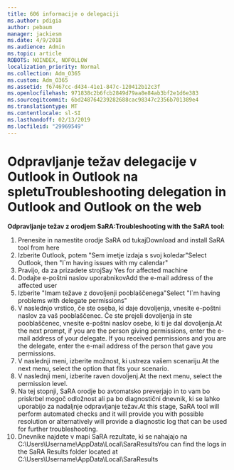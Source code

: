 ```yaml
---
title: 606 informacije o delegaciji
ms.author: pdigia
author: pebaum
manager: jackiesm
ms.date: 4/9/2018
ms.audience: Admin
ms.topic: article
ROBOTS: NOINDEX, NOFOLLOW
localization_priority: Normal
ms.collection: Adm_O365
ms.custom: Adm_O365
ms.assetid: f67467cc-d434-41e1-847c-120412b12c3f
ms.openlocfilehash: 971838c2b6fcb2849d79aa8e84ab3bf2e1d6e383
ms.sourcegitcommit: 6bd248764239282688cac98347c2356b701389e4
ms.translationtype: MT
ms.contentlocale: sl-SI
ms.lasthandoff: 02/13/2019
ms.locfileid: "29969549"
---
```

# <a name="troubleshooting-delegation-in-outlook-and-outlook-on-the-web"></a><span data-ttu-id="06fcd-102">Odpravljanje težav delegacije v Outlook in Outlook na spletu</span><span class="sxs-lookup"><span data-stu-id="06fcd-102">Troubleshooting delegation in Outlook and Outlook on the web</span></span>

<span data-ttu-id="06fcd-103">**Odpravljanje težav z orodjem SaRA:**</span><span class="sxs-lookup"><span data-stu-id="06fcd-103">**Troubleshooting with the SaRA tool:**</span></span>

1. <span data-ttu-id="06fcd-104">Prenesite in namestite orodje SaRA od tukaj</span><span class="sxs-lookup"><span data-stu-id="06fcd-104">Download and install SaRA tool from here</span></span>
1. <span data-ttu-id="06fcd-105">Izberite Outlook, potem "Sem imetje izdaja s svoj koledar"</span><span class="sxs-lookup"><span data-stu-id="06fcd-105">Select Outlook, then "I\`m having issues with my calendar"</span></span>
1. <span data-ttu-id="06fcd-106">Pravijo, da za prizadete stroj</span><span class="sxs-lookup"><span data-stu-id="06fcd-106">Say Yes for affected machine</span></span>
1. <span data-ttu-id="06fcd-107">Dodajte e-poštni naslov uporabnikov</span><span class="sxs-lookup"><span data-stu-id="06fcd-107">Add the e-mail address of the affected user</span></span>
1. <span data-ttu-id="06fcd-108">Izberite "Imam težave z dovoljenji pooblaščenega"</span><span class="sxs-lookup"><span data-stu-id="06fcd-108">Select "I\`m having problems with delegate permissions"</span></span>
1. <span data-ttu-id="06fcd-p101">V naslednjo vrstico, če ste oseba, ki daje dovoljenja, vnesite e-poštni naslov za vaš pooblaščenec. Če ste prejeli dovoljenja in ste pooblaščenec, vnesite e-poštni naslov osebe, ki ti je dal dovoljenja.</span><span class="sxs-lookup"><span data-stu-id="06fcd-p101">At the next prompt, if you are the person giving permissions, enter the e-mail address of your delegate. If you received permissions and you are the delegate, enter the e-mail address of the person that gave you permissions.</span></span>
1. <span data-ttu-id="06fcd-111">V naslednji meni, izberite možnost, ki ustreza vašem scenariju.</span><span class="sxs-lookup"><span data-stu-id="06fcd-111">At the next menu, select the option that fits your scenario.</span></span> 
1. <span data-ttu-id="06fcd-112">V naslednji meni, izberite raven dovoljenj.</span><span class="sxs-lookup"><span data-stu-id="06fcd-112">At the next menu, select the permission level.</span></span>
1. <span data-ttu-id="06fcd-113">Na tej stopnji, SaRA orodje bo avtomatsko preverjajo in to vam bo priskrbel mogoč odložnost ali pa bo diagnostični dnevnik, ki se lahko uporabijo za nadaljnje odpravljanje težav.</span><span class="sxs-lookup"><span data-stu-id="06fcd-113">At this stage, SaRA tool will perform automated checks and it will provide you with possible resolution or alternatively will provide a diagnostic log that can be used for further troubleshooting.</span></span>
1. <span data-ttu-id="06fcd-114">Dnevnike najdete v mapi SaRA rezultate, ki se nahajajo na C:\Users\Username\AppData\Local\SaraResults</span><span class="sxs-lookup"><span data-stu-id="06fcd-114">You can find the logs in the SaRA Results folder located at C:\Users\Username\AppData\Local\SaraResults</span></span>